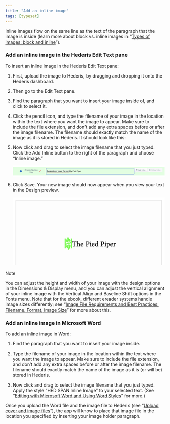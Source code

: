 ```yaml
---
title: "Add an inline image"
tags: [typeset]
---
```

 
<html><body><section data-type="chapter" class="hsecchapter" data-hederis-type="hsecchapter" id="add-an-inline-image" data-pi-attrs="id: add-an-inline-image; data-tags: typeset;" role="doc-chapter" data-tags="typeset" data-author-name=" " data-book-title=" " title="Add an inline image"><p class="hblkp" data-hederis-type="hblkp" id="p6Hu7fZMy">Inline images flow on the same line as the text of the paragraph that the image is inside (learn more about block vs. inline images in &#8220;<a href="{% link _docs/block-and-inline-images.md %}" data-hederis-type="hspana" id="pyEddWKFb"><span class="Hyperlink" data-hederis-type="hspnspan" id="pnJPhR2FS">Types of images: block and inline</span></a>&#8221;). </p><section class="hwprsubsection" data-hederis-type="hwprsubsection" id="p61038vka" data-type="subsection" title="Add an inline image in the Hederis Edit Text pane"><h1 data-hederis-type="hblktitle" class="hblktitle" id="pibhKewp2">Add an inline image in the Hederis Edit Text pane</h1><p class="hblkp" data-hederis-type="hblkp" id="pvYTcG8Fv">To insert an inline image in the Hederis Edit Text pane:</p><ol class="hwprnumlist" data-hederis-type="hwprnumlist" id="pIhCr3U0c"><li class="hblkoli" data-hederis-type="hblkoli" id="liuB5WqlNv"><p class="hblkoli" data-hederis-type="hblklip" id="pnyv8hLdu">First, upload the image to Hederis, by dragging and dropping it onto the Hederis dashboard.</p></li><li class="hblkoli" data-hederis-type="hblkoli" id="lislXmFitY"><p class="hblkoli" data-hederis-type="hblklip" id="pxn3gL4QD">Then go to the Edit Text pane.</p></li><li class="hblkoli" data-hederis-type="hblkoli" id="lidHV1kr0P"><p class="hblkoli" data-hederis-type="hblklip" id="pKo6qGmKr">Find the paragraph that you want to insert your image inside of, and click to select it.</p></li><li class="hblkoli" data-hederis-type="hblkoli" id="liwKiTL2ON"><p class="hblkoli" data-hederis-type="hblklip" id="pz9J4pEBU">Click the pencil icon, and type the filename of your image in the location within the text where you want the image to appear. Make sure to include the file extension, and don&#8217;t add any extra spaces before or after the image filename. The filename should exactly match the name of the image as it is stored in Hederis. It should look like this:</p></li><li class="hblkoli" data-hederis-type="hblkoli" id="liMpJPogLZ"><p class="hblkoli" data-hederis-type="hblklip" id="p8Y4q4n6p">Now click and drag to select the image filename that you just typed. Click the Add Inline button to the right of the paragraph and choose &#8220;Inline image.&#8221;</p><img data-hederis-type="hblkimg" class="hblkimg" id="pB872EHqP" src="/images/inlineimg1.png" data-img-src="/images/inlineimg1.png"/></li><li class="hblkoli" data-hederis-type="hblkoli" id="li10IXjfCL"><p class="hblkoli" data-hederis-type="hblklip" id="py1R83TU0">Click Save. Your new image should now appear when you view your text in the Design preview.</p><img data-hederis-type="hblkimg" class="hblkimg" id="p98tqnRmh" src="/images/inlineimg2.png" data-img-src="/images/inlineimg2.png"/></li></ol></section><aside class="hwprbox box" data-hederis-type="hwprbox" id="pVufnD5CA" data-type="sidebar"><p class="hblktype" data-hederis-type="hblktype" id="pop9GTJdq">Note</p><p class="hblkp" data-hederis-type="hblkp" id="perffnQUX">You can adjust the height and width of your image with the design options in the Dimensions &amp; Display menu, and you can adjust the vertical alignment of your inline image with the Vertical Align and Baseline Shift options in the Fonts menu. Note that for the ebook, different ereader systems handle image sizes differently; see &#8220;<a href="{% link _docs/image_best_practices.md %}" data-hederis-type="hspana" id="pGUkcS5m9"><span class="Hyperlink" data-hederis-type="hspnspan" id="px4zhDuaL">Image File Requirements and Best Practices: Filename, Format, Image Size</span></a>&#8221; for more about this.</p></aside><section class="hwprsubsection" data-hederis-type="hwprsubsection" id="pOcWHGmgF" data-type="subsection" title="Add an inline image in Microsoft Word"><h1 data-hederis-type="hblktitle" class="hblktitle" id="pczqbq6Rp">Add an inline image in Microsoft Word</h1><p class="hblkp" data-hederis-type="hblkp" id="pOBdhTyBW">To add an inline image in Word:</p><ol class="hwprnumlist" data-hederis-type="hwprnumlist" id="pBl2kxVIG"><li class="hblkoli" data-hederis-type="hblkoli" id="libp9NGk7T"><p class="hblkoli" data-hederis-type="hblklip" id="pa6mt4IcM">Find the paragraph that you want to insert your image inside.</p></li><li class="hblkoli" data-hederis-type="hblkoli" id="liNj7gvQap"><p class="hblkoli" data-hederis-type="hblklip" id="pdVdFAVsq">Type the filename of your image in the location within the text where you want the image to appear. Make sure to include the file extension, and don&#8217;t add any extra spaces before or after the image filename. The filename should exactly match the name of the image as it is (or will be) stored in Hederis.</p></li><li class="hblkoli" data-hederis-type="hblkoli" id="li5RodaRAk"><p class="hblkoli" data-hederis-type="hblklip" id="pIYkvEOgY">Now click and drag to select the image filename that you just typed. Apply the style &#8220;HED SPAN Inline Image&#8221; to your selected text. (See &#8220;<a href="{% link _docs/fine-tune-styles.md %}" data-hederis-type="hspana" id="paosgwWYS"><span class="Hyperlink" data-hederis-type="hspnspan" id="p8xUqFpao">Editing with Microsoft Word and Using Word Styles</span></a>&#8221; for more.)</p></li></ol><p class="hblkp" data-hederis-type="hblkp" id="pA1serywd">Once you upload the Word file and the image file to Hederis (see &#8220;<a href="{% link _docs/file:///Users/nellie/git/hederis/docs/_word/upload-a-cover.md %}" data-hederis-type="hspana" id="pqTelIJQx"><span class="Hyperlink" data-hederis-type="hspnspan" id="pmQphxXvE">Upload cover and image files</span></a>&#8221;), the app will know to place that image file in the location you specified by inserting your image holder paragraph.</p></section></section></body></html>
